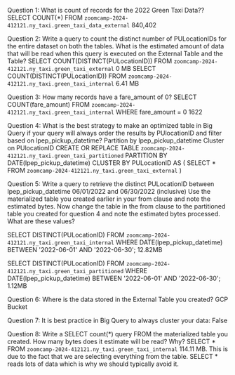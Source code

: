 Question 1: What is count of records for the 2022 Green Taxi Data??
SELECT COUNT(*) FROM `zoomcamp-2024-412121.ny_taxi.green_taxi_data_external`
840,402

Question 2: Write a query to count the distinct number of PULocationIDs for the entire dataset on both the tables.
What is the estimated amount of data that will be read when this query is executed on the External Table and the Table?
SELECT COUNT(DISTINCT(PULocationID)) FROM `zoomcamp-2024-412121.ny_taxi.green_taxi_external` 0 MB
SELECT COUNT(DISTINCT(PULocationID)) FROM `zoomcamp-2024-412121.ny_taxi.green_taxi_internal` 6.41 MB

Question 3: How many records have a fare_amount of 0?
SELECT COUNT(fare_amount)
FROM `zoomcamp-2024-412121.ny_taxi.green_taxi_internal` 
WHERE fare_amount = 0
1622

Question 4: 
What is the best strategy to make an optimized table in Big Query if your query will always order the results by PUlocationID and filter based on lpep_pickup_datetime?
Partition by lpep_pickup_datetime Cluster on PUlocationID
CREATE OR REPLACE TABLE `zoomcamp-2024-412121.ny_taxi.green_taxi_partitioned`
PARTITION BY DATE(lpep_pickup_datetime)
CLUSTER BY PULocationID AS (
  SELECT * FROM `zoomcamp-2024-412121.ny_taxi.green_taxi_external`
)

Question 5: 
Write a query to retrieve the distinct PULocationID between lpep_pickup_datetime 06/01/2022 and 06/30/2022 (inclusive)
Use the materialized table you created earlier in your from clause and note the estimated bytes. Now change the table in the from clause to the partitioned table you created for question 4 and note the estimated bytes processed. What are these values?

SELECT DISTINCT(PULocationID)
FROM `zoomcamp-2024-412121.ny_taxi.green_taxi_internal`
WHERE DATE(lpep_pickup_datetime) BETWEEN '2022-06-01' AND '2022-06-30';
12.82MB 

SELECT DISTINCT(PULocationID)
FROM `zoomcamp-2024-412121.ny_taxi.green_taxi_partitioned`
WHERE DATE(lpep_pickup_datetime) BETWEEN '2022-06-01' AND '2022-06-30';
1.12MB 

Question 6: Where is the data stored in the External Table you created?
GCP Bucket

Question 7: It is best practice in Big Query to always cluster your data:
False

Question 8: Write a SELECT count(*) query FROM the materialized table you created. How many bytes does it estimate will be read? Why?
SELECT * FROM `zoomcamp-2024-412121.ny_taxi.green_taxi_internal`
114.11 MB. This is due to the fact that we are selecting everything from the table. SELECT * reads lots of data which is why we should typically avoid it. 
